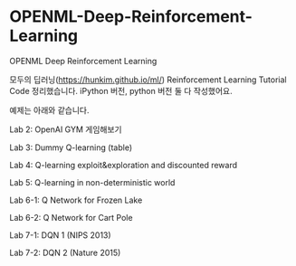 # OPENML-Deep-Reinforcement-Learning
OPENML Deep Reinforcement Learning

모두의 딥러닝(https://hunkim.github.io/ml/)  Reinforcement Learning Tutorial Code 정리했습니다. 
iPython 버전, python 버전 둘 다 작성했어요. 

예제는 아래와 같습니다.  

Lab 2: OpenAI GYM 게임해보기 

Lab 3: Dummy Q-learning (table) 

Lab 4: Q-learning exploit&exploration and discounted reward 

Lab 5: Q-learning in non-deterministic world 

Lab 6-1: Q Network for Frozen Lake 

Lab 6-2: Q Network for Cart Pole 

Lab 7-1: DQN 1 (NIPS 2013) 

Lab 7-2: DQN 2 (Nature 2015) 
